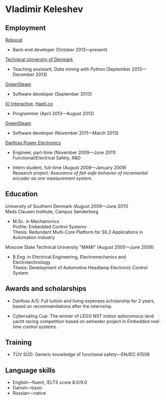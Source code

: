 Vladimir Keleshev
=================

Employment
----------

[Robocat](http://robo.cat)

 - Back-end developer (October 2013—present)

[Technical University of Denmark](http://dtu.dk)

 - Teaching assistant, *Data mining with Python* (September 2013—December 2013)

[GreenSteam](http://www.greensteam.dk)

 - Software developer (September 2013)

[IO Interactive](http://ioi.dk), [Hapti.co](http://hapti.co)

 - Programmer (April 2013—August 2013)

[GreenSteam](http://www.greensteam.dk)

 - Software developer (November 2011—March 2013)

[Danfoss Power Electronics](http://danfoss.com)

 - Engineer, part-time (November 2009—June 2011)<br>
   Functional/Electrical Safety, R&D

 - Intern student, full-time (August 2008—January 2009)<br>
   Research project: *Assurance of fail-safe behavior of
   incremental encoder as one measurement system*.

Education
-----------

University of Southern Denmark (August 2009—June 2011)<br>
Mads Clausen Institute, Campus Sønderborg

 - M.Sc. in Mechatronics<br>
   Profile: Embedded Control Systems<br>
   Thesis: Redundant Multi-Core Platform for SIL3 Applications in<br>
   Automation Industry

Moscow State Technical University "MAMI" (August 2005—June 2009)

 - B.Eng. in Electrical Engineering, Electromechanics and Electrotechnology<br>
   Thesis: Development of Automotive Headlamp Electronic Control System

Awards and scholarships
-----------------------

 - Danfoss A/S: Full tuition and living expenses scholarship for 2 years, based on
   recommendations after the internship.

 - Cybersaling Cup: The winner of LEGO NXT indoor autonomous land yacht racing
   competition based on semester project in
   *Embedded real-time control systems*.

Training
--------

 - TÜV SÜD: Generic knowledge of functional safety—EN/IEC 61508

Language skills
---------------

 - English—fluent, IELTS score 8.0/9.0
 - Danish—basic
 - Russian—native
